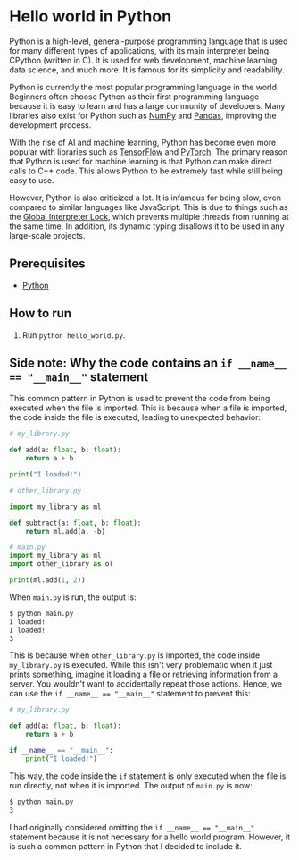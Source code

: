 # Hello world in Python

Python is a high-level, general-purpose programming language that is used for many different types of applications, with its main interpreter being CPython (written in C). It is used for web development, machine learning, data science, and much more. It is famous for its simplicity and readability.

Python is currently the most popular programming language in the world. Beginners often choose Python as their first programming language because it is easy to learn and has a large community of developers. Many libraries also exist for Python such as [NumPy](https://numpy.org/) and [Pandas](https://pandas.pydata.org/), improving the development process.

With the rise of AI and machine learning, Python has become even more popular with libraries such as [TensorFlow](https://www.tensorflow.org/) and [PyTorch](https://pytorch.org/). The primary reason that Python is used for machine learning is that Python can make direct calls to C++ code. This allows Python to be extremely fast while still being easy to use.

However, Python is also criticized a lot. It is infamous for being slow, even compared to similar languages like JavaScript. This is due to things such as the [Global Interpreter Lock](https://wiki.python.org/moin/GlobalInterpreterLock), which prevents multiple threads from running at the same time. In addition, its dynamic typing disallows it to be used in any large-scale projects.

## Prerequisites

- [Python](https://www.python.org/)

## How to run

1. Run `python hello_world.py`.

## Side note: Why the code contains an `if __name__ == "__main__"` statement

This common pattern in Python is used to prevent the code from being executed when the file is imported. This is because when a file is imported, the code inside the file is executed, leading to unexpected behavior:

```py
# my_library.py

def add(a: float, b: float):
    return a + b

print("I loaded!")
```

```py
# other_library.py

import my_library as ml

def subtract(a: float, b: float):
    return ml.add(a, -b)
```

```py
# main.py
import my_library as ml
import other_library as ol

print(ml.add(1, 2))
```

When `main.py` is run, the output is:

```bash
$ python main.py
I loaded!
I loaded!
3
```

This is because when `other_library.py` is imported, the code inside `my_library.py` is executed. While this isn't very problematic when it just prints something, imagine it loading a file or retrieving information from a server. You wouldn't want to accidentally repeat those actions. Hence, we can use the `if __name__ == "__main__"` statement to prevent this:

```py
# my_library.py

def add(a: float, b: float):
    return a + b

if __name__ == "__main__":
    print("I loaded!")
```

This way, the code inside the `if` statement is only executed when the file is run directly, not when it is imported. The output of `main.py` is now:

```bash
$ python main.py
3
```

I had originally considered omitting the `if __name__ == "__main__"` statement because it is not necessary for a hello world program. However, it is such a common pattern in Python that I decided to include it.
